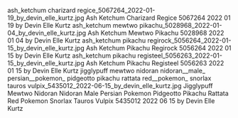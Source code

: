 ash_ketchum charizard regice_5067264_2022-01-19_by_devin_elle_kurtz.jpg Ash Ketchum Charizard Regice 5067264 2022 01 19 by Devin Elle Kurtz
ash_ketchum mewtwo pikachu_5028968_2022-01-04_by_devin_elle_kurtz.jpg Ash Ketchum Mewtwo Pikachu 5028968 2022 01 04 by Devin Elle Kurtz
ash_ketchum pikachu regirock_5056264_2022-01-15_by_devin_elle_kurtz.jpg Ash Ketchum Pikachu Regirock 5056264 2022 01 15 by Devin Elle Kurtz
ash_ketchum pikachu registeel_5056263_2022-01-15_by_devin_elle_kurtz.jpg Ash Ketchum Pikachu Registeel 5056263 2022 01 15 by Devin Elle Kurtz
jigglypuff mewtwo nidoran nidoran__male_ persian__pokemon_ pidgeotto pikachu rattata red__pokemon_ snorlax tauros vulpix_5435012_2022-06-15_by_devin_elle_kurtz.jpg Jigglypuff Mewtwo Nidoran Nidoran  Male  Persian  Pokemon  Pidgeotto Pikachu Rattata Red  Pokemon  Snorlax Tauros Vulpix 5435012 2022 06 15 by Devin Elle Kurtz
